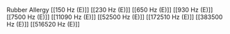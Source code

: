 Rubber Allergy
[[150 Hz (E)]]
[[230 Hz (E)]]
[[650 Hz (E)]]
[[930 Hz (E)]]
[[7500 Hz (E)]]
[[11090 Hz (E)]]
[[52500 Hz (E)]]
[[172510 Hz (E)]]
[[383500 Hz (E)]]
[[516520 Hz (E)]]